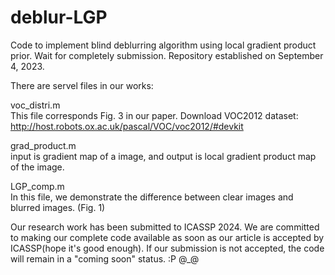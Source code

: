 # deblur-LGP
Code to implement blind deblurring algorithm using local gradient product prior.
Wait for completely submission. 
Repository established on September 4, 2023.

There are servel files in our works:

voc_distri.m \
This file corresponds Fig. 3 in our paper. 
Download VOC2012 dataset: http://host.robots.ox.ac.uk/pascal/VOC/voc2012/#devkit

grad_product.m \
input is gradient map of a image, and output is local gradient product map of the image.

LGP_comp.m \
In this file, we demonstrate the difference between clear images and blurred images. (Fig. 1)

Our research work has been submitted to ICASSP 2024. We are committed to making our complete code available as soon as our article is accepted by ICASSP(hope it's good enough).
If our submission is not accepted, the code will remain in a "coming soon" status. :P @_@

